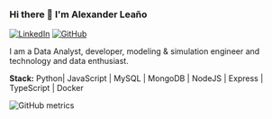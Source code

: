 ### Hi there 👋 I'm Alexander Leaño


[![LinkedIn](https://img.shields.io/badge/linkedin-%230077B5.svg?style=flat-square&logo=linkedin&logoColor=white)](https://www.linkedin.com/in/alexandernelsonleano)
[![GitHub](https://img.shields.io/badge/github-%23121011.svg?style=flat-square&logo=github&logoColor=white)](https://github.com/LeanoA)

I am a Data Analyst, developer, modeling & simulation engineer and technology and data enthusiast.

**Stack:** Python| JavaScript | MySQL | MongoDB | NodeJS | Express | TypeScript | Docker

![GitHub metrics](https://metrics.lecoq.io/leanoa)


<!--
**LeanoA/LeanoA** is a ✨ _special_ ✨ repository because its `README.md` (this file) appears on your GitHub profile.

Here are some ideas to get you started:

- 🔭 I’m currently working on ...
- 🌱 I’m currently learning ...
- 👯 I’m looking to collaborate on ...
- 🤔 I’m looking for help with ...
- 💬 Ask me about ...
- 📫 How to reach me: ...
- 😄 Pronouns: ...
- ⚡ Fun fact: ...
-->
